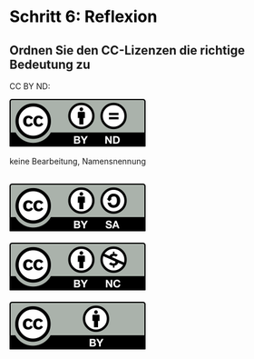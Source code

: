 <h1 style="color:#000000">Schritt 6: Reflexion</h1>

<h2>Ordnen Sie den CC-Lizenzen die richtige Bedeutung zu</h2>

<div class="dragdropContainer">
	<p>CC BY ND:</p>
	<div class="dropzone">
		<img id="drag1" src="images/creative-commons_cc-by-nd.svg" draggable="true">
	</div>
	<div class="dropzone">
	</div>
	<p><i class="fad fa-caret-circle-right"></i> keine Bearbeitung, Namensnennung</p>
</div>
<br style="clear:both;">
<div class="dropzone">
	<img id="drag2" src="images/creative-commons_cc-by-sa.svg" draggable="true">
</div>
<div class="dropzone">
</div>
<br style="clear:both;">
<div class="dropzone">
	<img id="drag3" src="images/creative-commons_cc-by-nc.svg" draggable="true">
</div>
<div class="dropzone">
</div>
<br style="clear:both;">
<div class="dropzone">
	<img id="drag4" src="images/creative-commons_cc-by.svg" draggable="true">
</div>
<div class="dropzone">
</div>

<script>
function ziehen(ev) {
	ev.dataTransfer.setData('text', ev.target.id);
}
function ablegenErlauben(ev) {
	ev.preventDefault();
}
function ablegen(ev) {
	ev.preventDefault();
	var data = ev.dataTransfer.getData('text');
	var target = ev.target;
	while (" " + target.className + " ".indexOf(" zielzone ") == -1) {
	    target = target.parentNode;
	}
	target.appendChild(document.getElementById(data));
}
window.addEventListener("load", function () {
	var elms = document.querySelectorAll(".zielzone");
	for (var i = 0; i < elms.length; i++) {
		var zielzone = elms[i];
		zielzone.addEventListener("drop", ablegen);
		zielzone.addEventListener("dragover", ablegenErlauben);
	};
	elms = document.querySelectorAll("[draggable=true]")
	for (var i = 0; i < elms.length; i++) {
		var draggable = elms[i];
		draggable.addEventListener("dragstart", ziehen);
	};
});
</script>
